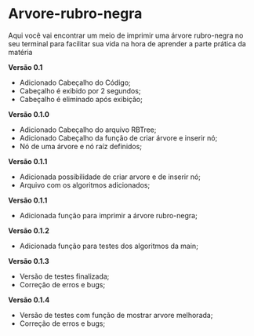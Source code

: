 # Arvore-rubro-negra
Aqui você vai encontrar um meio de imprimir uma árvore rubro-negra no seu terminal para facilitar sua vida na hora de aprender a parte prática da matéria

**Versão 0.1**
- Adicionado Cabeçalho do Código;
- Cabeçalho é exibido por 2 segundos;
- Cabeçalho é eliminado após exibição;
  
**Versão 0.1.0**
- Adicionado Cabeçalho do arquivo RBTree;
- Adicionado Cabeçalho da função de criar árvore e inserir nó;
- Nó de uma árvore e nó raíz definidos;

**Versão 0.1.1**
- Adicionada possibilidade de criar arvore e de inserir nó;
- Arquivo com os algoritmos adicionados;

**Versão 0.1.1**
- Adicionada função para imprimir a árvore rubro-negra;

**Versão 0.1.2**
- Adicionada função para testes dos algoritmos da main;

**Versão 0.1.3**
- Versão de testes finalizada;
- Correção de erros e bugs;

**Versão 0.1.4**
- Versão de testes com função de mostrar arvore melhorada;
- Correção de erros e bugs;
